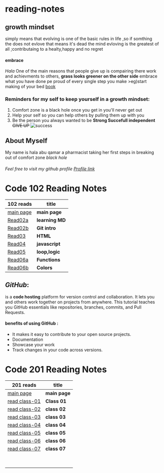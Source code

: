 # reading-notes
## growth mindset
simply means that evolving is one of the basic rules in life ,so if somthing the does not evlove that means it's dead 
the mind evloving is the greatest of all ;contributaing to a healty,happy and no regret 
#### embrace
*Hala*
One of the main reasons that people give up is compairing there work and achievments to others, 
**grass looks greener on the other side**
embrace what you have done pe proud of every single step you make >eg)start making of your bed
[book](https://www.amazon.com/Make-Your-Bed-Little-Things/dp/1455570249)

### Reminders for my self to keep yourself in a growth mindset:
1. Comfort zone is a black hole once you get in you'll never get out 
2. Help your self so you can help others by pulling them up with you 
3. Be the person you always wanted to be **Strong Succefull independent** 
~~GIVE UP~~
![success](https://i.pinimg.com/736x/0f/80/97/0f809735e7388e251c321b9c0b97d9ee.jpg)
## About Myself
My name is hala abu qamar a pharmacist taking her first steps in breaking out of comfort zone *black hole* 
 
###### Feel free to visit my github profile [Profile link](https://github.com/halaabuqamar)

# Code 102 Reading Notes

|102 reads                                                             | title         |
| -------------------------------------------------------------------- | -----------   |
| [main page](https://halaabuqamar.github.io/reading-notes/)           | **main page** |
| [Read02a](https://halaabuqamar.github.io/reading-notes/read02a)      |**learning MD**|
| [Read02b](https://halaabuqamar.github.io/reading-notes/read02b)      |**Git intro**  |
| [Read03](https://halaabuqamar.github.io/reading-notes/read03)        |**HTML**       |
| [Read04](https://halaabuqamar.github.io/reading-notes/read04)        |**javascript** |
| [Read05](https://halaabuqamar.github.io/reading-notes/read05)        |**loop,logic** |
| [Read06a](https://halaabuqamar.github.io/reading-notes/read06a)      |**Functions**  | 
| [Read06b](https://halaabuqamar.github.io/reading-notes/read06b)      |**Colors**     | 


## *GitHub*:
is a **code hosting** platform for version control and collaboration. It lets you and others work together on projects from anywhere. This tutorial teaches you GitHub essentials like repositories, branches, commits, and Pull Requests.

#### benefits of using GitHub :
* It makes it easy to contribute to your open source projects.
* Documentation
* Showcase your work
* Track changes in your code across versions.


# Code 201 Reading Notes

|201 reads                                                                     | title         |
|------------------------------------------------------------------------------|---------------|
| [main page](https://halaabuqamar.github.io/reading-notes/)                   | **main page** |
| [read class-01](https://halaabuqamar.github.io/reading-notes/class-01)       | **Class 01**  |
| [read class-02](https://halaabuqamar.github.io/reading-notes/class-02)       | **class 02**  |
| [read class-03](https://halaabuqamar.github.io/reading-notes/class-03)       | **class 03**  |
| [read class-04](https://halaabuqamar.github.io/reading-notes/class-04)       | **class 04**  |
| [read class-05](https://halaabuqamar.github.io/reading-notes/class-05)       | **class 05**  |
| [read class-06](https://halaabuqamar.github.io/reading-notes/class-06)       | **class 06**  | 
| [read class-07](https://halaabuqamar.github.io/reading-notes/class-07)       | **class 07**  | 
|                                                                              |               |
|                                                                              |               |
|                                                                              |               |
|                                                                              |               |
|                                                                              |               |
|                                                                              |               | 
|                                                                              |               | 
|                                                                              |               | 

